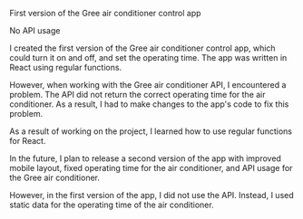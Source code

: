 First version of the Gree air conditioner control app

No API usage

I created the first version of the Gree air conditioner control app, which could turn it on and off, and set the operating time. The app was written in React using regular functions.

However, when working with the Gree air conditioner API, I encountered a problem. The API did not return the correct operating time for the air conditioner. As a result, I had to make changes to the app's code to fix this problem.

As a result of working on the project, I learned how to use regular functions for React.

In the future, I plan to release a second version of the app with improved mobile layout, fixed operating time for the air conditioner, and API usage for the Gree air conditioner.

However, in the first version of the app, I did not use the API. Instead, I used static data for the operating time of the air conditioner.